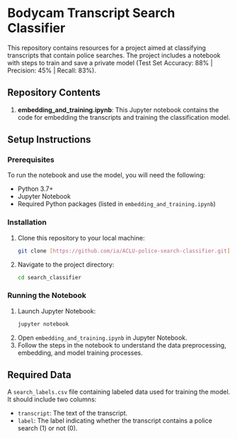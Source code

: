 
# Bodycam Transcript Search Classifier

This repository contains resources for a project aimed at classifying transcripts that contain police searches. The project includes a notebook with steps to train and save a private model (Test Set Accuracy: 88% | Precision: 45% | Recall: 83%).

## Repository Contents

1. **embedding_and_training.ipynb**: This Jupyter notebook contains the code for embedding the transcripts and training the classification model.

## Setup Instructions

### Prerequisites

To run the notebook and use the model, you will need the following:
- Python 3.7+
- Jupyter Notebook
- Required Python packages (listed in `embedding_and_training.ipynb`)

### Installation

1. Clone this repository to your local machine:
   ```bash
   git clone [https://github.com/ia/ACLU-police-search-classifier.git](https://github.com/ianduke25/search_classifier)
   ```
2. Navigate to the project directory:
   ```bash
   cd search_classifier
   ```

### Running the Notebook

1. Launch Jupyter Notebook:
   ```bash
   jupyter notebook
   ```
2. Open `embedding_and_training.ipynb` in Jupyter Notebook.
3. Follow the steps in the notebook to understand the data preprocessing, embedding, and model training processes.

## Required Data

A `search_labels.csv` file containing labeled data used for training the model. It should include two columns:
- `transcript`: The text of the transcript.
- `label`: The label indicating whether the transcript contains a police search (1) or not (0).
